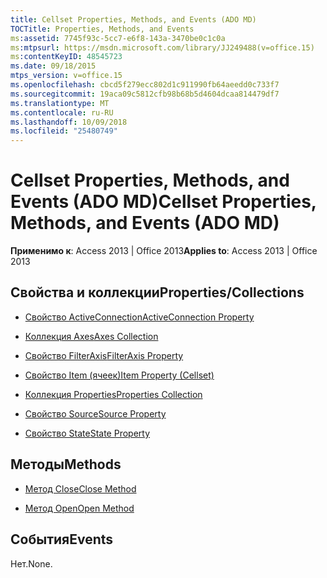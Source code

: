```yaml
---
title: Cellset Properties, Methods, and Events (ADO MD)
TOCTitle: Properties, Methods, and Events
ms:assetid: 7745f93c-5cc7-e6f8-143a-3470be0c1c0a
ms:mtpsurl: https://msdn.microsoft.com/library/JJ249488(v=office.15)
ms:contentKeyID: 48545723
ms.date: 09/18/2015
mtps_version: v=office.15
ms.openlocfilehash: cbcd5f279ecc802d1c911990fb64aeedd0c733f7
ms.sourcegitcommit: 19aca09c5812cfb98b68b5d4604dcaa814479df7
ms.translationtype: MT
ms.contentlocale: ru-RU
ms.lasthandoff: 10/09/2018
ms.locfileid: "25480749"
---
```

# <a name="cellset-properties-methods-and-events-ado-md"></a><span data-ttu-id="2de2f-102">Cellset Properties, Methods, and Events (ADO MD)</span><span class="sxs-lookup"><span data-stu-id="2de2f-102">Cellset Properties, Methods, and Events (ADO MD)</span></span>


<span data-ttu-id="2de2f-103">**Применимо к**: Access 2013 | Office 2013</span><span class="sxs-lookup"><span data-stu-id="2de2f-103">**Applies to**: Access 2013 | Office 2013</span></span>

## <a name="propertiescollections"></a><span data-ttu-id="2de2f-104">Свойства и коллекции</span><span class="sxs-lookup"><span data-stu-id="2de2f-104">Properties/Collections</span></span>

- [<span data-ttu-id="2de2f-105">Свойство ActiveConnection</span><span class="sxs-lookup"><span data-stu-id="2de2f-105">ActiveConnection Property</span></span>](activeconnection-property-ado-md.md)

- [<span data-ttu-id="2de2f-106">Коллекция Axes</span><span class="sxs-lookup"><span data-stu-id="2de2f-106">Axes Collection</span></span>](axes-collection-ado-md.md)

- [<span data-ttu-id="2de2f-107">Свойство FilterAxis</span><span class="sxs-lookup"><span data-stu-id="2de2f-107">FilterAxis Property</span></span>](filteraxis-property-ado-md.md)

- [<span data-ttu-id="2de2f-108">Свойство Item (ячеек)</span><span class="sxs-lookup"><span data-stu-id="2de2f-108">Item Property (Cellset)</span></span>](item-property-ado-md-cellset.md)

- [<span data-ttu-id="2de2f-109">Коллекция Properties</span><span class="sxs-lookup"><span data-stu-id="2de2f-109">Properties Collection</span></span>](properties-collection-ado.md)

- [<span data-ttu-id="2de2f-110">Свойство Source</span><span class="sxs-lookup"><span data-stu-id="2de2f-110">Source Property</span></span>](source-property-ado-md.md)

- [<span data-ttu-id="2de2f-111">Свойство State</span><span class="sxs-lookup"><span data-stu-id="2de2f-111">State Property</span></span>](state-property-ado-md.md)

## <a name="methods"></a><span data-ttu-id="2de2f-112">Методы</span><span class="sxs-lookup"><span data-stu-id="2de2f-112">Methods</span></span>

- [<span data-ttu-id="2de2f-113">Метод Close</span><span class="sxs-lookup"><span data-stu-id="2de2f-113">Close Method</span></span>](close-method-ado-md.md)

- [<span data-ttu-id="2de2f-114">Метод Open</span><span class="sxs-lookup"><span data-stu-id="2de2f-114">Open Method</span></span>](open-method-ado-md.md)

## <a name="events"></a><span data-ttu-id="2de2f-115">События</span><span class="sxs-lookup"><span data-stu-id="2de2f-115">Events</span></span>

<span data-ttu-id="2de2f-116">Нет.</span><span class="sxs-lookup"><span data-stu-id="2de2f-116">None.</span></span>

